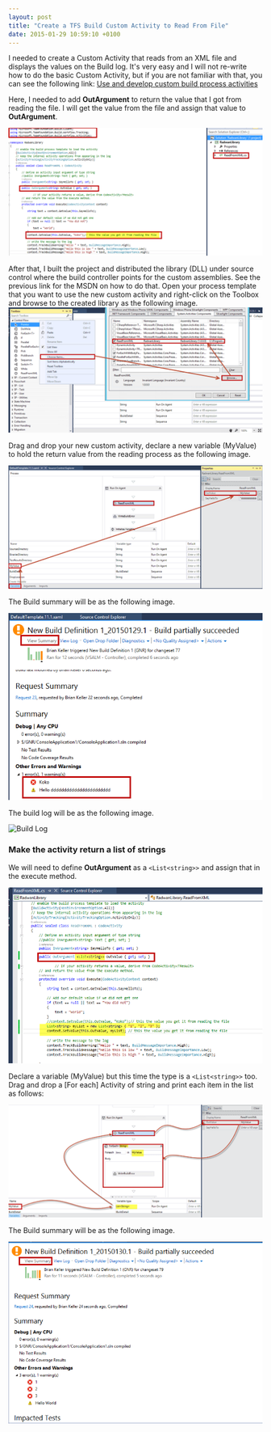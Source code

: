 ```yaml
---
layout: post
title: "Create a TFS Build Custom Activity to Read From File"
date: 2015-01-29 10:59:10 +0100
---
```


I needed to create a Custom Activity that reads from an XML file and displays the values on the Build log. It's very easy and I will not re-write how to do the basic Custom Activity, but if you are not familiar with that, you can see the following link: [Use and develop custom build process activities](https://msdn.microsoft.com/en-us/library/hh850441.aspx "Use and develop custom build process activities")

Here, I needed to add **OutArgument** to return the value that I got from reading the file. I will get the value from the file and assign that value to **OutArgument**.  

![OutArguemnt in TFS Custom activity](/assets/images/2015/01/outarguemnt-in-tfs-custom-activity.png)

After that, I built the project and distributed the library (DLL) under source control where the build controller points for the custom assemblies. See the previous link for the MSDN on how to do that. Open your process template that you want to use the new custom activity and right-click on the Toolbox and browse to the created library as the following image.  
![Add custom activity for The Visual Studio Toolbox](/assets/images/2015/01/add-custom-activity-for-the-visual-studio-toolbox1.png)

Drag and drop your new custom activity, declare a new variable (MyValue) to hold the return value from the reading process as the following image.  

![ReadFromXML Activity](/assets/images/2015/01/readfromxml-activity.png)

The Build summary will be as the following image. 

![Build Summary](/assets/images/2015/01/build-summary.png)

The build log will be as the following image.  

![Build Log](/assets/images/2015/01/build-log.png)

### Make the activity return a list of strings

We will need to define **OutArgument** as a `<List<string>>` and assign that in the execute method.  

![OutArgument as list of string](/assets/images/2015/01/outargument-as-list-of-string.png)

Declare a variable (MyValue) but this time the type is a `<List<string>>` too. Drag and drop a [For each] Activity of string and print each item in the list as follows: 

![ReadFromXML Activity for list of string](/assets/images/2015/01/readfromxml-activity-for-list-of-string.png)

The Build summary will be as the following image. 

![Build Summary for list of string](/assets/images/2015/01/build-summary-for-list-of-string.png)
